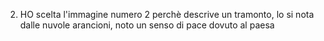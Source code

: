 2) HO scelta l'immagine numero 2 perchè descrive un tramonto, lo si nota dalle nuvole arancioni, noto un senso di pace dovuto al paesa 
